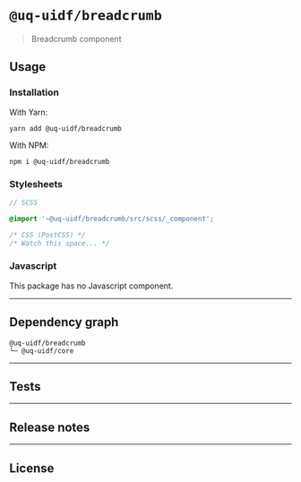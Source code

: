 # `@uq-uidf/breadcrumb`

> Breadcrumb component

## Usage

### Installation

With Yarn:
```shell
yarn add @uq-uidf/breadcrumb
```

With NPM:
```shell
npm i @uq-uidf/breadcrumb
```

### Stylesheets

```scss
// SCSS

@import '~@uq-uidf/breadcrumb/src/scss/_component';
```

```css
/* CSS (PostCSS) */
/* Watch this space... */
```

### Javascript

This package has no Javascript component.

---

## Dependency graph

```shell
@uq-uidf/breadcrumb
└─ @uq-uidf/core
```

---

## Tests

---

## Release notes

---

## License
